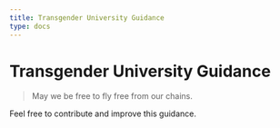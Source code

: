 ```yaml
---
title: Transgender University Guidance
type: docs
---
```



# Transgender University Guidance

> May we be free to fly free from our chains.

Feel free to contribute and improve this guidance.